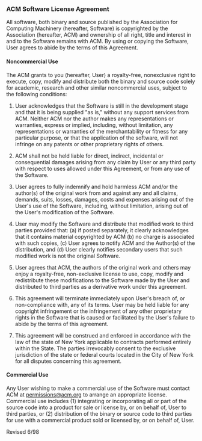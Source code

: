 ### ACM Software License Agreement

All software, both binary and source published by the Association for Computing Machinery (hereafter, Software) is
copyrighted by the Association (hereafter, ACM) and ownership of all right, title and interest in and to the Software
remains with ACM. By using or copying the Software, User agrees to abide by the terms of this Agreement.

#### Noncommercial Use

The ACM grants to you (hereafter, User) a royalty-free, nonexclusive right to execute, copy, modify and distribute
both the binary and source code solely for academic, research and other similar noncommercial uses, subject to the
following conditions:

1. User acknowledges that the Software is still in the development stage and that it is being supplied "as is,"
without any support services from ACM. Neither ACM nor the author makes any representations or warranties, express or
implied, including, without limitation, any representations or warranties of the merchantability or fitness for any
particular purpose, or that the application of the software, will not infringe on any patents or other proprietary
rights of others.

2. ACM shall not be held liable for direct, indirect, incidental or consequential damages arising from any claim by
User or any third party with respect to uses allowed under this Agreement, or from any use of the Software.

3. User agrees to fully indemnify and hold harmless ACM and/or the author(s) of the original work from and against
any and all claims, demands, suits, losses, damages, costs and expenses arising out of the User's use of the
Software, including, without limitation, arising out of the User's modification of the Software.

4. User may modify the Software and distribute that modified work to third parties provided that: (a) if posted
separately, it clearly acknowledges that it contains material copyrighted by ACM (b) no charge is associated with
such copies, (c) User agrees to notify ACM and the Author(s) of the distribution, and (d) User clearly notifies
secondary users that such modified work is not the original Software.

5. User agrees that ACM, the authors of the original work and others may enjoy a royalty-free, non-exclusive license
to use, copy, modify and redistribute these modifications to the Software made by the User and distributed to third
parties as a derivative work under this agreement.

6. This agreement will terminate immediately upon User's breach of, or non-compliance with, any of its terms. User
may be held liable for any copyright infringement or the infringement of any other proprietary rights in the Software
that is caused or facilitated by the User's failure to abide by the terms of this agreement.

7. This agreement will be construed and enforced in accordance with the law of the state of New York applicable to
contracts performed entirely within the State. The parties irrevocably consent to the exclusive jurisdiction of the
state or federal courts located in the City of New York for all disputes concerning this agreement.

#### Commercial Use

Any User wishing to make a commercial use of the Software must contact ACM at permissions@acm.org to arrange an
appropriate license. Commercial use includes (1) integrating or incorporating all or part of the source code into a
product for sale or license by, or on behalf of, User to third parties, or (2) distribution of the binary or source
code to third parties for use with a commercial product sold or licensed by, or on behalf of, User.

Revised 6/98